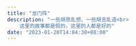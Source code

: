 ```yaml
---
title: "龙门阵"
description: "一些胡思乱想，一些胡言乱语<br>
    这里的故事都是假的，这里的人都是好的"
date: "2023-01-20T14:04:30+08:00"
---
```


